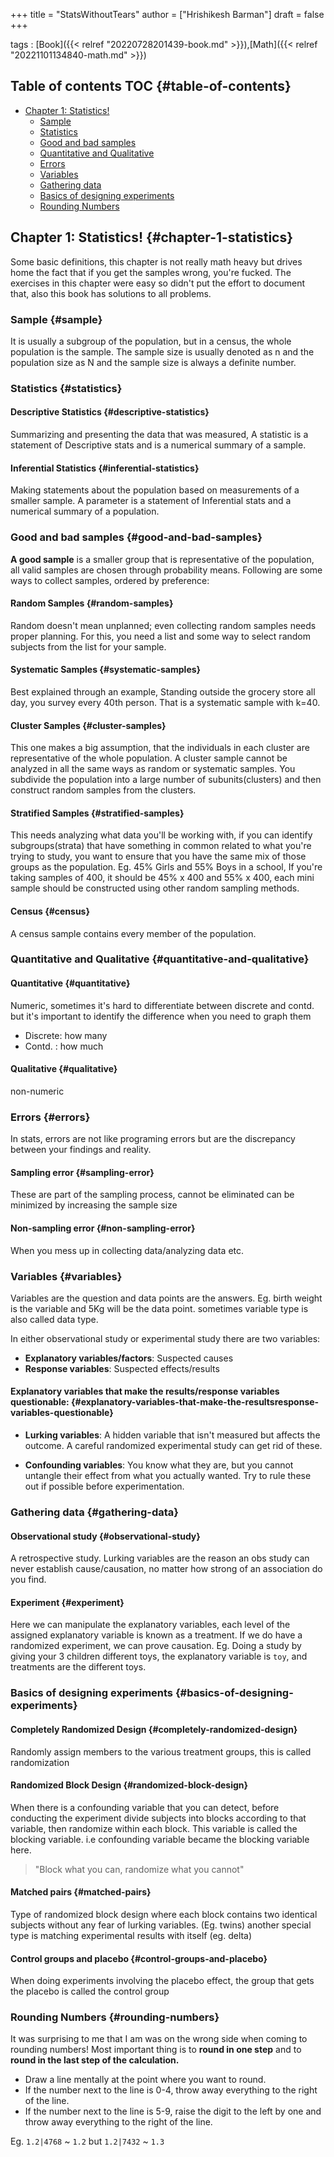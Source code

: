 +++
title = "StatsWithoutTears"
author = ["Hrishikesh Barman"]
draft = false
+++

tags
: [Book]({{< relref "20220728201439-book.md" >}}),[Math]({{< relref "20221101134840-math.md" >}})


## Table of contents <span class="tag"><span class="TOC">TOC</span></span> {#table-of-contents}

-   [Chapter 1: Statistics!](#chapter-1-statistics)
    -   [Sample](#sample)
    -   [Statistics](#statistics)
    -   [Good and bad samples](#good-and-bad-samples)
    -   [Quantitative and Qualitative](#quantitative-and-qualitative)
    -   [Errors](#errors)
    -   [Variables](#variables)
    -   [Gathering data](#gathering-data)
    -   [Basics of designing experiments](#basics-of-designing-experiments)
    -   [Rounding Numbers](#rounding-numbers)


## Chapter 1: Statistics! {#chapter-1-statistics}

Some basic definitions, this chapter is not really math heavy but drives home the fact that if you get the samples wrong, you're fucked. The exercises in this chapter were easy so didn't put the effort to document that, also this book has solutions to all problems.


### Sample {#sample}

It is usually a subgroup of the population, but in a census, the whole population is the sample. The sample size is usually denoted as n and the population size as N and the sample size is always a definite number.


### Statistics {#statistics}


#### Descriptive Statistics {#descriptive-statistics}

Summarizing and presenting the data that was measured, A statistic is a statement of Descriptive stats and is a numerical summary of a sample.


#### Inferential Statistics {#inferential-statistics}

Making statements about the population based on measurements of a smaller sample. A parameter is a statement of Inferential stats and a numerical summary of a population.


### Good and bad samples {#good-and-bad-samples}

**A good sample** is a smaller group that is representative of the population, all valid samples are chosen through probability means. Following are some ways to collect samples, ordered by preference:


#### Random Samples {#random-samples}

Random doesn't mean unplanned; even collecting random samples needs proper planning. For this, you need a list and some way to select random subjects from the list for your sample.


#### Systematic Samples {#systematic-samples}

Best explained through an example, Standing outside the grocery store all day, you survey every 40th person. That is a systematic sample with k=40.


#### Cluster Samples {#cluster-samples}

This one makes a big assumption, that the individuals in each cluster are representative of the whole population. A cluster sample cannot be analyzed in all the same ways as random or systematic samples. You subdivide the population into a large number of subunits(clusters) and then construct random samples from the clusters.


#### Stratified Samples {#stratified-samples}

This needs analyzing what data you'll be working with, if you can identify subgroups(strata) that have something in common related to what you're trying to study, you want to ensure that you have the same mix of those groups as the population. Eg. 45% Girls and 55% Boys in a school, If you're taking samples of 400, it should be 45% x 400 and 55% x 400, each mini sample should be constructed using other random sampling methods.


#### Census {#census}

A census sample contains every member of the population.


### Quantitative and Qualitative {#quantitative-and-qualitative}


#### Quantitative {#quantitative}

Numeric, sometimes it's hard to differentiate between discrete and contd. but it's important to identify the difference when you need to graph them

-   Discrete: how many
-   Contd. : how much


#### Qualitative {#qualitative}

non-numeric


### Errors {#errors}

In stats, errors are not like programing errors but are the discrepancy between your findings and reality.


#### Sampling error {#sampling-error}

These are part of the sampling process, cannot be eliminated can be minimized by increasing the sample size


#### Non-sampling error {#non-sampling-error}

When you mess up in collecting data/analyzing data etc.


### Variables {#variables}

Variables are the question and data points are the answers. Eg. birth weight is the variable and 5Kg will be the data point. sometimes variable type is also called data type.

In either observational study or experimental study there are two variables:

-   **Explanatory variables/factors**: Suspected causes
-   **Response variables**: Suspected effects/results


#### Explanatory variables that make the results/response variables questionable: {#explanatory-variables-that-make-the-resultsresponse-variables-questionable}

-   **Lurking variables**: A hidden variable that isn't measured but affects the outcome. A careful randomized experimental study can get rid of these.

-   **Confounding variables**: You know what they are, but you cannot untangle their effect from what you actually wanted. Try to rule these out if possible before experimentation.


### Gathering data {#gathering-data}


#### Observational study {#observational-study}

A retrospective study. Lurking variables are the reason an obs study can never establish cause/causation, no matter how strong of an association do you find.


#### Experiment {#experiment}

Here we can manipulate the explanatory variables, each level of the assigned explanatory variable is known as a treatment. If we do have a randomized experiment, we can prove causation. Eg. Doing a study by giving your 3 children different toys, the explanatory variable is `toy`, and treatments are the different toys.


### Basics of designing experiments {#basics-of-designing-experiments}


#### Completely Randomized Design {#completely-randomized-design}

Randomly assign members to the various treatment groups, this is called randomization


#### Randomized Block Design {#randomized-block-design}

When there is a confounding variable that you can detect, before conducting the experiment divide subjects into blocks according to that variable, then randomize within each block. This variable is called the blocking variable. i.e confounding variable became the blocking variable here.

> "Block what you can, randomize what you cannot"


#### Matched pairs {#matched-pairs}

Type of randomized block design where each block contains two identical subjects without any fear of lurking variables. (Eg. twins) another special type is matching experimental results with itself (eg. delta)


#### Control groups and placebo {#control-groups-and-placebo}

When doing experiments involving the placebo effect, the group that gets the placebo is called the control group


### Rounding Numbers {#rounding-numbers}

It was surprising to me that I am was on the wrong side when coming to rounding numbers! Most important thing is to **round in one step** and to **round in the last step of the calculation.**

-   Draw a line mentally at the point where you want to round.
-   If the number next to the line is 0-4, throw away everything to the right of the line.
-   If the number next to the line is 5-9, raise the digit to the left by one and throw away everything to the right of the line.

Eg. `1.2|4768` ~ `1.2` but `1.2|7432` ~ `1.3`
